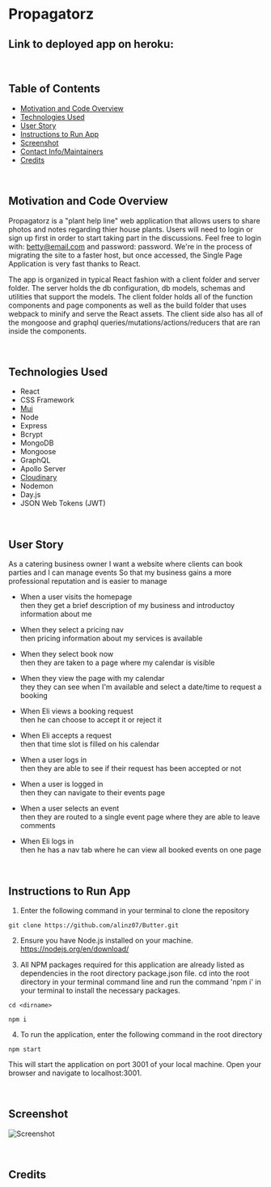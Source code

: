 # Propagatorz

## **Link to deployed app on heroku**:

</br>

## **Table of Contents**

-   [Motivation and Code Overview](#motivation-and-code-overview)
-   [Technologies Used](#technologies-used)
-   [User Story](#user-story)
-   [Instructions to Run App](#instructions-to-run-app)
-   [Screenshot](#screenshot)
-   [Contact Info/Maintainers](#contributors)
-   [Credits](#credits)

</br>

## **Motivation and Code Overview**

Propagatorz is a "plant help line" web application that allows users to share photos and notes regarding thier house plants.
Users will need to login or sign up first in order to start taking part in the discussions. Feel free to login with: betty@email.com and password: password. We're in the process of migrating the site to a faster host, but once accessed, the Single Page Application is very fast thanks to React. </br>

The app is organized in typical React fashion with a client folder and server folder. The server holds the db configuration, db models, schemas and utilities that support the models. The client folder holds all of the function components and page components as well as the build folder that uses webpack to minify and serve the React assets. The client side also has all of the mongoose and graphql queries/mutations/actions/reducers that are ran inside the components.

</br>

## **Technologies Used**

-   React
-   CSS Framework
-   [Mui](https://mui.com/material-ui/getting-started/installation/)
-   Node
-   Express
-   Bcrypt
-   MongoDB
-   Mongoose
-   GraphQL
-   Apollo Server
-   [Cloudinary](https://cloudinary.com/)
-   Nodemon
-   Day.js
-   JSON Web Tokens (JWT)

</br>

## **User Story**

As a catering business owner
I want a website where clients can book parties and I can manage events
So that my business gains a more professional reputation and is easier to manage

-   When a user visits the homepage <br/>
    then they get a brief description of my business and introductoy information about me

-   When they select a pricing nav <br/>
    then pricing information about my services is available

-   When they select book now <br/>
    then they are taken to a page where my calendar is visible

-   When they view the page with my calendar <br/>
    they they can see when I'm available and select a date/time to request a booking

-   When Eli views a booking request <br/>
    then he can choose to accept it or reject it

-   When Eli accepts a request <br/>
    then that time slot is filled on his calendar

-   When a user logs in <br/>
    then they are able to see if their request has been accepted or not

-   When a user is logged in <br/>
    then they can navigate to their events page

-   When a user selects an event <br/>
    then they are routed to a single event page where they are able to leave comments

-   When Eli logs in <br/>
    then he has a nav tab where he can view all booked events on one page

<br/>

## **Instructions to Run App**

1. Enter the following command in your terminal to clone the repository

```
git clone https://github.com/alinz07/Butter.git
```

2. Ensure you have Node.js installed on your machine. https://nodejs.org/en/download/

3. All NPM packages required for this application are already listed as dependencies in the root directory package.json file. cd into the root directory in your terminal command line and run the command 'npm i' in your terminal to install the necessary packages.

```
cd <dirname>
```

```
npm i
```

4. To run the application, enter the following command in the root directory

```
npm start
```

This will start the application on port 3001 of your local machine. Open your browser and navigate to localhost:3001.

</br>

## **Screenshot**

![Screenshot](./ImagesForReadMe/homepage.png) <br/>

</br>

## **Credits**
